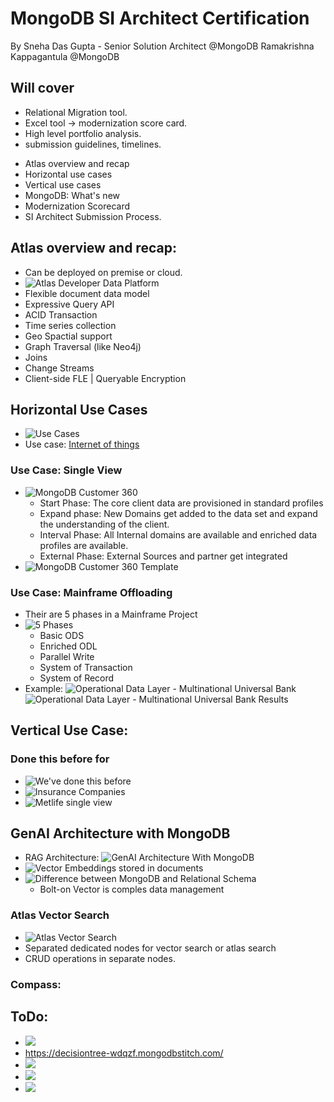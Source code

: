 # MongoDB SI Architect Certification

By Sneha Das Gupta - Senior Solution Architect @MongoDB
Ramakrishna Kappagantula @MongoDB

## Will cover

- Relational Migration tool.
- Excel tool -> modernization score card.
- High level portfolio analysis.
- submission guidelines, timelines.

* Atlas overview and recap
* Horizontal use cases
* Vertical use cases
* MongoDB: What's new
* Modernization Scorecard
* SI Architect Submission Process.

## Atlas overview and recap:

- Can be deployed on premise or cloud.
- ![Atlas Developer Data Platform](images/atlas_dev_data_platform.png)
- Flexible document data model
- Expressive Query API
- ACID Transaction
- Time series collection
- Geo Spactial support
- Graph Traversal (like Neo4j)
- Joins
- Change Streams
- Client-side FLE | Queryable Encryption

## Horizontal Use Cases

- ![Use Cases](images/use_cases.png)
- Use case: [Internet of things](https://mongodb.com/solutions/use-cases/internet-of-things)

### Use Case: Single View

- ![MongoDB Customer 360](images/Mongdb_customer_360.png)
  - Start Phase: The core client data are provisioned in standard profiles
  - Expand phase: New Domains get added to the data set and expand the understanding of the client.
  - Interval Phase: All Internal domains are available and enriched data profiles are available.
  - External Phase: External Sources and partner get integrated
- ![MongoDB Customer 360 Template](images/Mongdb_customer_360_template.png)

### Use Case: Mainframe Offloading

- Their are 5 phases in a Mainframe Project
- ![5 Phases](images/mainframe_offlaoding_5_phases.png)
  - Basic ODS
  - Enriched ODL
  - Parallel Write
  - System of Transaction
  - System of Record
- Example:
  ![Operational Data Layer - Multinational Universal Bank](images/operational_data_layer_multinational_universal_bank.png)
  ![Operational Data Layer - Multinational Universal Bank Results](images/operational_data_layer_multinational_universal_bank_result.png)

## Vertical Use Case:

### Done this before for

- ![We've done this before](images/done_this_before.png)
- ![Insurance Companies](images/insurance_companies.png)
- ![Metlife single view](images/metlife_single_view.png)

## GenAI Architecture with MongoDB

- RAG Architecture: ![GenAI Architecture With MongoDB](images/genai_arch_mongodb.png)
- ![Vector Embeddings stored in documents](images/vector_embedding_stored_in_documents.png)
- ![Difference between MongoDB and Relational Schema](images/gen_ai_store_diff.png)
  - Bolt-on Vector is comples data management

### Atlas Vector Search

- ![Atlas Vector Search](images/atlas_vector_search.png)
- Separated dedicated nodes for vector search or atlas search
- CRUD operations in separate nodes.

### Compass:

## ToDo:

- ![](images/todo.png)
- https://decisiontree-wdqzf.mongodbstitch.com/
- ![](images/timeline.png)
- ![](images/select_case_study.png)
- ![](images/prospective_topics_for_architect_certification.png)
